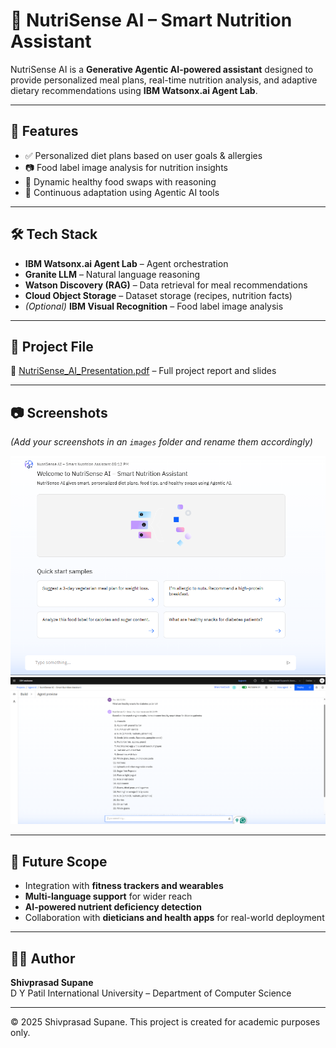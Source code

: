 # 🍏 NutriSense AI – Smart Nutrition Assistant

NutriSense AI is a **Generative Agentic AI-powered assistant** designed to provide personalized meal plans, real-time nutrition analysis, and adaptive dietary recommendations using **IBM Watsonx.ai Agent Lab**.

---

## 🚀 Features
- ✅ Personalized diet plans based on user goals & allergies  
- 📷 Food label image analysis for nutrition insights  
- 🔄 Dynamic healthy food swaps with reasoning  
- 🤖 Continuous adaptation using Agentic AI tools  

---

## 🛠 Tech Stack
- **IBM Watsonx.ai Agent Lab** – Agent orchestration  
- **Granite LLM** – Natural language reasoning  
- **Watson Discovery (RAG)** – Data retrieval for meal recommendations  
- **Cloud Object Storage** – Dataset storage (recipes, nutrition facts)  
- *(Optional)* **IBM Visual Recognition** – Food label image analysis  

---

## 📄 Project File
📌 [NutriSense_AI_Presentation.pdf](NutriSense_AI_Presentation.pdf) – Full project report and slides

---

## 📷 Screenshots
*(Add your screenshots in an `images` folder and rename them accordingly)*

![Demo Output 1](images/demo_output_1.png)  
![Demo Output 2](images/demo_output_2.png)

---

## 🌱 Future Scope
- Integration with **fitness trackers and wearables**  
- **Multi-language support** for wider reach  
- **AI-powered nutrient deficiency detection**  
- Collaboration with **dieticians and health apps** for real-world deployment  

---

## 👨‍💻 Author
**Shivprasad Supane**  
D Y Patil International University – Department of Computer Science

---

© 2025 Shivprasad Supane. This project is created for academic purposes only.
